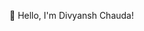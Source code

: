 👋 Hello, I'm Divyansh Chauda!

<!--
**divyansh709/divyansh709** is a ✨ _special_ ✨ repository because its `README.md` (this file) appears on your GitHub profile.

🚀 Software Engineer | Machine Learning Enthusiast | MERN Stack Developer | Open Source Contributor

🎓 Bachelor's in Artificial Intelligence and Data Science

💻 I'm passionate about building innovative software solutions and exploring the latest trends in machine learning and artificial intelligence.

🔧 I enjoy working with technologies like Python, Java, ReactJS, ExpressJS and many more.

🌱 Currently learning and exploring new concepts in natural language processing and computer vision.

🔗 Connect with me on [LinkedIn] www.linkedin.com/in/divyansh7777 

📫 Reach out to me at divyanshchauda@gmail.com

📝 Check out my projects and contributions below!
